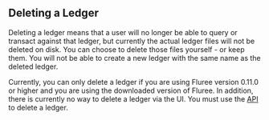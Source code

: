 ## Deleting a Ledger

Deleting a ledger means that a user will no longer be able to query or transact against that ledger, but currently the actual ledger files will not be deleted on disk. You can choose to delete those files yourself - or keep them. You will not be able to create a new ledger with the same name as the deleted ledger.

Currently, you can only delete a ledger if you are using Fluree version 0.11.0 or higher and you are using the downloaded version of Fluree. In addition, there is currently no way to delete a ledger via the UI. You must use the [API](/api/downloaded-endpoints/downloaded-examples#-delete-db) to delete a ledger.
